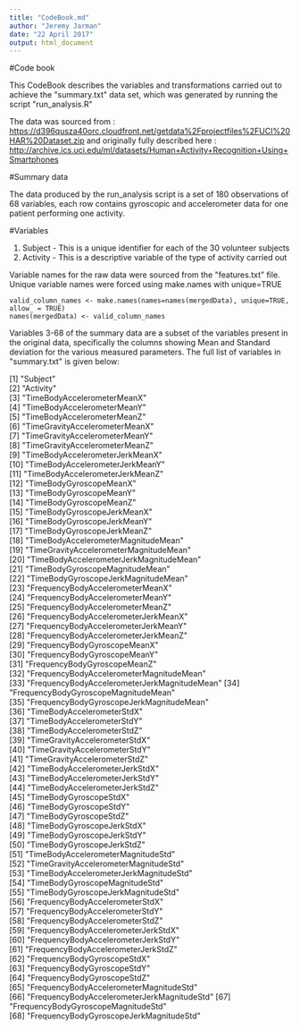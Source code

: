 ```yaml
---
title: "CodeBook.md"
author: "Jeremy Jarman"
date: "22 April 2017"
output: html_document
---
```


#Code book

This CodeBook describes the variables and transformations carried out to achieve the "summary.txt" data set, which was generated by running the script "run_analysis.R"

The data was sourced from : https://d396qusza40orc.cloudfront.net/getdata%2Fprojectfiles%2FUCI%20HAR%20Dataset.zip
and originally fully described here : http://archive.ics.uci.edu/ml/datasets/Human+Activity+Recognition+Using+Smartphones

#Summary data 

The data produced by the run_analysis script is a set of 180 observations of 68 variables, each row contains gyroscopic and accelerometer data for one patient performing one activity. 

#Variables

1. Subject - This is a unique identifier for each of the 30 volunteer subjects
2. Activity - This is a descriptive variable of the type of activity carried out

Variable names for the raw data were sourced from the "features.txt" file. Unique variable names were forced using make.names with unique=TRUE

```{r}
valid_column_names <- make.names(names=names(mergedData), unique=TRUE, allow_ = TRUE)
names(mergedData) <- valid_column_names
```

Variables 3-68 of the summary data are a subset of the variables present in the original data, specifically the columns showing Mean and Standard deviation for the various measured parameters. The full list of variables in "summary.txt" is given below:

[1] "Subject"                                    
 [2] "Activity"                                   
 [3] "TimeBodyAccelerometerMeanX"                 
 [4] "TimeBodyAccelerometerMeanY"                 
 [5] "TimeBodyAccelerometerMeanZ"                 
 [6] "TimeGravityAccelerometerMeanX"              
 [7] "TimeGravityAccelerometerMeanY"              
 [8] "TimeGravityAccelerometerMeanZ"              
 [9] "TimeBodyAccelerometerJerkMeanX"             
[10] "TimeBodyAccelerometerJerkMeanY"             
[11] "TimeBodyAccelerometerJerkMeanZ"             
[12] "TimeBodyGyroscopeMeanX"                     
[13] "TimeBodyGyroscopeMeanY"                     
[14] "TimeBodyGyroscopeMeanZ"                     
[15] "TimeBodyGyroscopeJerkMeanX"                 
[16] "TimeBodyGyroscopeJerkMeanY"                 
[17] "TimeBodyGyroscopeJerkMeanZ"                 
[18] "TimeBodyAccelerometerMagnitudeMean"         
[19] "TimeGravityAccelerometerMagnitudeMean"      
[20] "TimeBodyAccelerometerJerkMagnitudeMean"     
[21] "TimeBodyGyroscopeMagnitudeMean"             
[22] "TimeBodyGyroscopeJerkMagnitudeMean"         
[23] "FrequencyBodyAccelerometerMeanX"            
[24] "FrequencyBodyAccelerometerMeanY"            
[25] "FrequencyBodyAccelerometerMeanZ"            
[26] "FrequencyBodyAccelerometerJerkMeanX"        
[27] "FrequencyBodyAccelerometerJerkMeanY"        
[28] "FrequencyBodyAccelerometerJerkMeanZ"        
[29] "FrequencyBodyGyroscopeMeanX"                
[30] "FrequencyBodyGyroscopeMeanY"                
[31] "FrequencyBodyGyroscopeMeanZ"                
[32] "FrequencyBodyAccelerometerMagnitudeMean"    
[33] "FrequencyBodyAccelerometerJerkMagnitudeMean"
[34] "FrequencyBodyGyroscopeMagnitudeMean"        
[35] "FrequencyBodyGyroscopeJerkMagnitudeMean"    
[36] "TimeBodyAccelerometerStdX"                  
[37] "TimeBodyAccelerometerStdY"                  
[38] "TimeBodyAccelerometerStdZ"                  
[39] "TimeGravityAccelerometerStdX"               
[40] "TimeGravityAccelerometerStdY"               
[41] "TimeGravityAccelerometerStdZ"               
[42] "TimeBodyAccelerometerJerkStdX"              
[43] "TimeBodyAccelerometerJerkStdY"              
[44] "TimeBodyAccelerometerJerkStdZ"              
[45] "TimeBodyGyroscopeStdX"                      
[46] "TimeBodyGyroscopeStdY"                      
[47] "TimeBodyGyroscopeStdZ"                      
[48] "TimeBodyGyroscopeJerkStdX"                  
[49] "TimeBodyGyroscopeJerkStdY"                  
[50] "TimeBodyGyroscopeJerkStdZ"                  
[51] "TimeBodyAccelerometerMagnitudeStd"          
[52] "TimeGravityAccelerometerMagnitudeStd"       
[53] "TimeBodyAccelerometerJerkMagnitudeStd"      
[54] "TimeBodyGyroscopeMagnitudeStd"              
[55] "TimeBodyGyroscopeJerkMagnitudeStd"          
[56] "FrequencyBodyAccelerometerStdX"             
[57] "FrequencyBodyAccelerometerStdY"             
[58] "FrequencyBodyAccelerometerStdZ"             
[59] "FrequencyBodyAccelerometerJerkStdX"         
[60] "FrequencyBodyAccelerometerJerkStdY"         
[61] "FrequencyBodyAccelerometerJerkStdZ"         
[62] "FrequencyBodyGyroscopeStdX"                 
[63] "FrequencyBodyGyroscopeStdY"                 
[64] "FrequencyBodyGyroscopeStdZ"                 
[65] "FrequencyBodyAccelerometerMagnitudeStd"     
[66] "FrequencyBodyAccelerometerJerkMagnitudeStd" 
[67] "FrequencyBodyGyroscopeMagnitudeStd"         
[68] "FrequencyBodyGyroscopeJerkMagnitudeStd"

